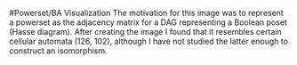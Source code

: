 #Powerset/BA Visualization
The motivation for this image was to represent a powerset as the adjacency matrix for a 
DAG representing a Boolean poset (Hasse diagram). After creating the image 
I found that it resembles certain cellular automata (126, 102), although I have not studied
the latter enough to construct an isomorphism.
